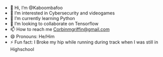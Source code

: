 - 👋 Hi, I’m @Kaboombafoo
- 👀 I’m interested in Cybersecurity and videogames
- 🌱 I’m currently learning Python
- 💞️ I’m looking to collaborate on Tensorflow
- 📫 How to reach me Corbinmgriffin@gmail.com
- 😄 Pronouns: He/Him
- ⚡ Fun fact: I Broke my hip while running during track when I was still in Highschool

<!---
Kaboombafoo/Kaboombafoo is a ✨ special ✨ repository because its `README.md` (this file) appears on your GitHub profile.
You can click the Preview link to take a look at your changes.
--->
